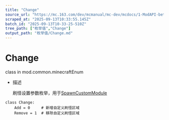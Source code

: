 ```yaml
---
title: "Change"
source_url: "https://mc.163.com/dev/mcmanual/mc-dev/mcdocs/1-ModAPI-beta/%E6%9E%9A%E4%B8%BE%E5%80%BC/Change.html?catalog=1"
scraped_at: "2025-09-13T10:33:55.145Z"
batch_id: "2025-09-13T10-33-25-510Z"
tree_path: ["枚举值","Change"]
output_path: "枚举值/Change.md"
---
```


#  Change

class in mod.common.minecraftEnum

*   描述
    
    刷怪设置参数枚举，用于[SpawnCustomModule](https://mc.163.com/dev/mcmanual/mc-dev/mcdocs/1-ModAPI-beta/接口/世界/生物生成.html#spawncustommodule)
    

```
class Change:
	Add = 0     # 新增自定义刷怪区域
	Remove = 1  # 移除自定义刷怪区域


```